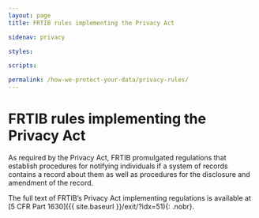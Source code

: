 ```yaml
---
layout: page
title: FRTIB rules implementing the Privacy Act

sidenav: privacy

styles:

scripts:

permalink: /how-we-protect-your-data/privacy-rules/
---
```

# FRTIB rules implementing the Privacy Act

As required by the Privacy Act, FRTIB promulgated regulations that establish procedures for notifying individuals if a system of records contains a record about them as well as procedures for the disclosure and amendment of the record.

The full text of FRTIB’s Privacy Act implementing regulations is available at [5 CFR Part 1630]({{ site.baseurl }}/exit/?idx=51){: .nobr}.

<!-- CONTENT END -->
